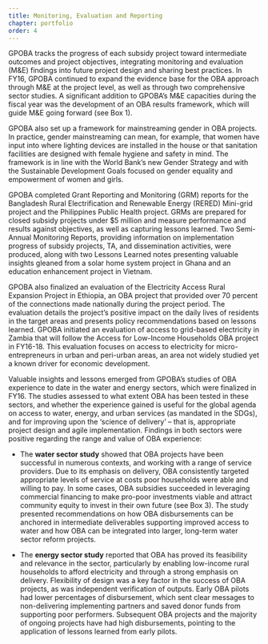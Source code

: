 ```yaml
---
title: Monitoring, Evaluation and Reporting
chapter: portfolio
order: 4
---
```


GPOBA tracks the progress of each subsidy project toward intermediate outcomes and project objectives, integrating monitoring and evaluation (M&E) findings into future project design and sharing best practices. In FY16, GPOBA continued to expand the evidence base for the OBA approach through M&E at the project level, as well as through two comprehensive sector studies. A significant addition to GPOBA’s M&E capacities during the fiscal year was the development of an OBA results framework, which will guide M&E going forward (see Box 1).

GPOBA also set up a framework for mainstreaming gender in OBA projects. In practice, gender mainstreaming can mean, for example, that women have input into where lighting devices are installed in the house or that sanitation facilities are designed with female hygiene and safety in mind. The framework is in line with the World Bank’s new Gender Strategy and with the Sustainable Development Goals focused on gender equality and empowerment of women and girls. 

GPOBA completed Grant Reporting and Monitoring (GRM) reports for the Bangladesh Rural Electrification and Renewable Energy (RERED) Mini-grid project and the Philippines Public Health project. GRMs are prepared for closed subsidy projects under $5 million and measure performance and results against objectives, as well as capturing lessons learned. Two Semi-Annual Monitoring Reports, providing information on implementation progress of subsidy projects, TA, and dissemination activities, were produced, along with two Lessons Learned notes presenting valuable insights gleaned from a solar home system project in Ghana and an education enhancement project in Vietnam. 

GPOBA also finalized an evaluation of the Electricity Access Rural Expansion Project in Ethiopia, an OBA project that provided over 70 percent of the connections made nationally during the project period. The evaluation details the project’s positive impact on the daily lives of residents in the target areas and presents policy recommendations based on lessons learned. GPOBA initiated an evaluation of access to grid-based electricity in Zambia that will follow the Access for Low-Income Households OBA project in FY16-18. This evaluation focuses on access to electricity for micro-entrepreneurs in urban and peri-urban areas, an area not widely studied yet a known driver for economic development. 

Valuable insights and lessons emerged from GPOBA’s studies of OBA experience to date in the water and energy sectors, which were finalized in FY16. The studies assessed to what extent OBA has been tested in these sectors, and whether the experience gained is useful for the global agenda on access to water, energy, and urban services (as mandated in the SDGs), and for improving upon the ‘science of delivery’ – that is, appropriate project design and agile implementation. Findings in both sectors were positive regarding the range and value of OBA experience:  

* The **water sector study** showed that OBA projects have been successful in numerous contexts, and working with a range of service providers. Due to its emphasis on delivery, OBA consistently targeted appropriate levels of service at costs poor households were able and willing to pay. In some cases, OBA subsidies succeeded in leveraging commercial financing to make pro-poor investments viable and attract community equity to invest in their own future (see Box 3). The study presented recommendations on how OBA disbursements can be anchored in intermediate deliverables supporting improved access to water and how OBA can be integrated into larger, long-term water sector reform projects. 

* The **energy sector study** reported that OBA has proved its feasibility and relevance in the sector, particularly by enabling low-income rural households to afford electricity and through a strong emphasis on delivery. Flexibility of design was a key factor in the success of OBA projects, as was independent verification of outputs. Early OBA pilots had lower percentages of disbursement, which sent clear messages to non-delivering implementing partners and saved donor funds from supporting poor performers. Subsequent OBA projects and the majority of ongoing projects have had high disbursements, pointing to the application of lessons learned from early pilots. 
